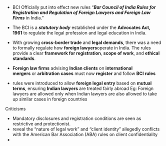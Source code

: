 - BCI Officially put into effect new rules “**_Bar Council of India Rules for Registration and Regulation of Foreign Lawyers and Foreign Law Firms_** in India.”
- The BCI is a **_statutory body_** established under the **Advocates Act, 1961** to regulate the legal profession and legal education in India.

- With growing **cross-border trade** and **legal demands**, there was a need to formally regulate how **foreign lawyers**operate in India. The rules provide a clear **framework for registration**, **scope of work**, and **ethical standards**.
- **Foreign law firms** advising **Indian clients** on **international mergers** or **arbitration cases** must now **register** and follow **BCI rules**
- rules were introduced to allow **foreign legal entry** based on **mutual terms**, ensuring **Indian lawyers** are treated fairly abroad Eg: Foreign lawyers are allowed only when Indian lawyers are also allowed to take up similar cases in foreign countries

Criticisms
- Mandatory disclosures and registration conditions are seen as restrictive and protectionist.
- reveal the “nature of legal work” and “client identity” allegedly conflicts with the American Bar Association (ABA) rules on client confidentiality
- 

